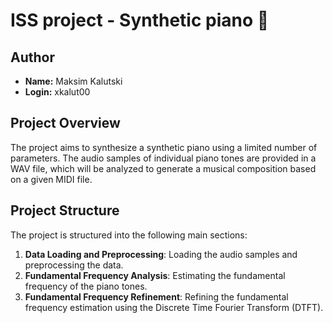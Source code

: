 # ISS project - Synthetic piano :musical_keyboard:

## Author

- **Name:** Maksim Kalutski
- **Login:** xkalut00

## Project Overview

The project aims to synthesize a synthetic piano using a limited number of parameters. The audio samples of individual
piano tones are provided in a WAV file, which will be analyzed to generate a musical composition based on a given MIDI
file.

## Project Structure

The project is structured into the following main sections:

1. **Data Loading and Preprocessing**: Loading the audio samples and preprocessing the data.
2. **Fundamental Frequency Analysis**: Estimating the fundamental frequency of the piano tones.
3. **Fundamental Frequency Refinement**: Refining the fundamental frequency estimation using the Discrete Time Fourier
   Transform (DTFT).


